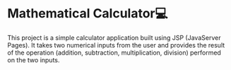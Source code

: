 # Mathematical Calculator💻
This project is a simple calculator application built using JSP (JavaServer Pages). It takes two numerical inputs from the user and provides the result of the operation (addition, subtraction, multiplication, division) performed on the two inputs. 


